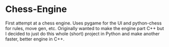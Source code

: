 # Chess-Engine
First attempt at a chess engine. Uses pygame for the UI and python-chess for rules, move gen, etc. Originally wanted to make the engine part C++ but I decided to just do this whole (short) project in Python and make another faster, better engine in C++.
